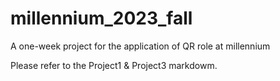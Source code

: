# millennium_2023_fall
A one-week project for the application of QR role at millennium

Please refer to the Project1 & Project3 markdowm.
